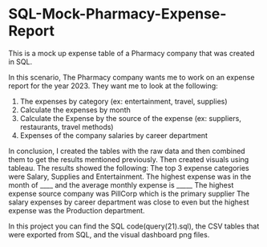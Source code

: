 # SQL-Mock-Pharmacy-Expense-Report
This is a mock up expense table of a Pharmacy company that was created in SQL. 

In this scenario, The Pharmacy company wants me to work on an expense report for the year 2023. They want me to look at the following:
1) The expenses by category (ex: entertainment, travel, supplies)
2) Calculate the expenses by month
3) Calculate the Expense by the source of the expense (ex: suppliers, restaurants, travel methods)
4) Expenses of the company salaries by career department

In conclusion, I created the tables with the raw data and then combined them to get the results mentioned previously. Then created visuals using tableau. The results showed the following:
The top 3 expense categories were Salary, Supplies and Entertainment. 
The highest expense was in the month of ____ and the average monthly expense is _____
The highest expense source company was PillCorp which is the primary supplier 
The salary expenses by career department was close to even but the highest expense was the Production department.



In this project you can find the SQL code(query(21).sql), the CSV tables that were exported from SQL, and the visual dashboard png files.
